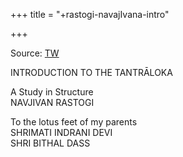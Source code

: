 +++
title = "+rastogi-navajIvana-intro"

+++


Source: [TW](https://archive.org/details/IntroductionToTheTantralokaNavjivanRastogi/page/n589/mode/2up)

INTRODUCTION TO THE TANTRĀLOKA 

A Study in Structure  
NAVJIVAN RASTOGI 

To the lotus feet of my parents  
SHRIMATI INDRANI DEVI  
SHRI BITHAL DASS 
